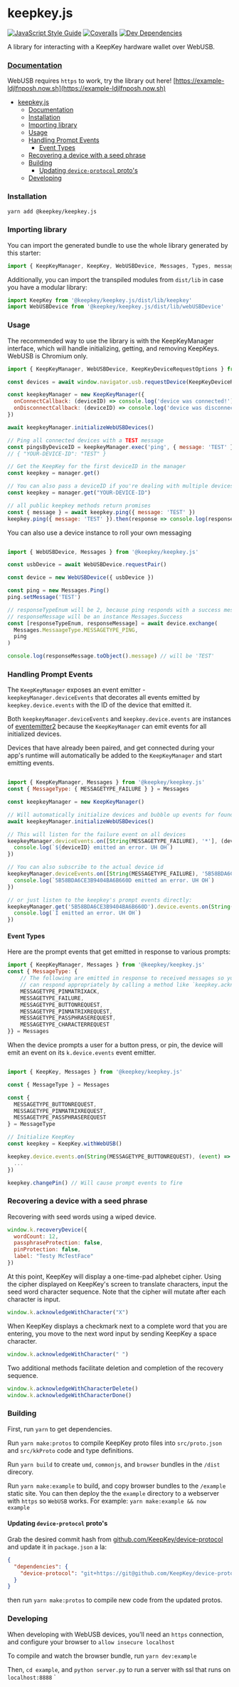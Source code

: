 # keepkey.js 

[![JavaScript Style Guide](https://img.shields.io/badge/code_style-standard-brightgreen.svg)](https://standardjs.com)
[![Coveralls](https://img.shields.io/coveralls/keepkey/keepkey.js.svg)](https://coveralls.io/github/keepkey/keepkey.js)
[![Dev Dependencies](https://david-dm.org/keepkey/keepkey.js/dev-status.svg)](https://david-dm.org/keepkey/keepkey.js?type=dev)

A library for interacting with a KeepKey hardware wallet over WebUSB.

### [Documentation](https://keepkey.github.io/keepkey.js/index.html)

WebUSB requires `https` to work, try the library out here! [https://example-ldjlfnposh.now.sh](https://example-ldjlfnposh.now.sh)

- [keepkey.js](#keepkeyjs)
    - [Documentation](#documentation)
    - [Installation](#installation)
    - [Importing library](#importing-library)
    - [Usage](#usage)
    - [Handling Prompt Events](#handling-prompt-events)
      - [Event Types](#event-types)
    - [Recovering a device with a seed phrase](#recovering-a-device-with-a-seed-phrase)
    - [Building](#building)
      - [Updating `device-protocol` proto's](#updating-device-protocol-protos)
    - [Developing](#developing)

### Installation

```bash
yarn add @keepkey/keepkey.js
```

### Importing library

You can import the generated bundle to use the whole library generated by this starter:

```javascript
import { KeepKeyManager, KeepKey, WebUSBDevice, Messages, Types, messageTypeRegistry, ... } from '@keepkey/keepkey.js'
```

Additionally, you can import the transpiled modules from `dist/lib` in case you have a modular library:

```javascript
import KeepKey from '@keepkey/keepkey.js/dist/lib/keepkey'
import WebUSBDevice from '@keepkey/keepkey.js/dist/lib/webUSBDevice'
```

### Usage

The recommended way to use the library is with the KeepKeyManager interface, which will handle initializing, getting, and removing KeepKeys. WebUSB is Chromium only.

```javascript
import { KeepKeyManager, WebUSBDevice, KeepKeyDeviceRequestOptions } from '@keepkey/keepkey.js'

const devices = await window.navigator.usb.requestDevice(KeepKeyDeviceRequestOptions) // Prompt the user to pair a KeepKey

const keepkeyManager = new KeepKeyManager({
  onConnectCallback: (deviceID) => console.log('device was connected!'), // These callbacks only work with webUSB at the moment
  onDisconnectCallback: (deviceID) => console.log('device was disconnected!') 
})

await keepkeyManager.initializeWebUSBDevices()

// Ping all connected devices with a TEST message
const pingsByDeviceID = keepkeyManager.exec('ping', { message: 'TEST' })
// { "YOUR-DEVICE-ID": "TEST" }

// Get the KeepKey for the first deviceID in the manager
const keepkey = manager.get()

// You can also pass a deviceID if you're dealing with multiple devices
const keepkey = manager.get("YOUR-DEVICE-ID")

// all public keepkey methods return promises
const { message } = await keepkey.ping({ message: 'TEST' }) 
keepkey.ping({ message: 'TEST' }).then(response => console.log(response.message))
```

You can also use a device instance to roll your own messaging

```javascript

import { WebUSBDevice, Messages } from '@keepkey/keepkey.js'

const usbDevice = await WebUSBDevice.requestPair()

const device = new WebUSBDevice({ usbDevice })

const ping = new Messages.Ping()
ping.setMessage('TEST')

// responseTypeEnum will be 2, because ping responds with a success message
// responseMessage will be an instance Messages.Success
const [responseTypeEnum, responseMessage] = await device.exchange(
  Messages.MessaageType.MESSAGETYPE_PING,
  ping
)

console.log(responseMessage.toObject().message) // will be 'TEST'

```

### Handling Prompt Events

The `KeepKeyManager` exposes an event emitter - `keepkeyManager.deviceEvents` that decorates all events emitted by `keepkey.device.events` with the ID of the device that emitted it.

Both `keepkeyManager.deviceEvents` and `keepkey.device.events` are instances of [eventemitter2](https://www.npmjs.com/package/eventemitter2) because the `KeepKeyManager` can emit events for all initialized devices.

Devices that have already been paired, and get connected during your app's runtime will automatically be added to the `KeepKeyManager` and start emitting events.

```javascript

import { KeepKeyManager, Messages } from '@keepkey/keepkey.js'
const { MessageType: { MESSAGETYPE_FAILURE } } = Messages

const keepkeyManager = new KeepKeyManager()

// Will automatically initialize devices and bubble up events for found devices
await keepkeyManager.initializeWebUSBDevices()

// This will listen for the failure event on all devices
keepkeyManager.deviceEvents.on([String(MESSAGETYPE_FAILURE), '*'], (deviceID, ...args) => {
  console.log(`${deviceID} emitted an error. UH OH`)
})

// You can also subscribe to the actual device id
keepkeyManager.deviceEvents.on([String(MESSAGETYPE_FAILURE), '5B58BDA6CE3B9404BA6B660D'], (deviceID, ...args) => {
  console.log(`5B58BDA6CE3B9404BA6B660D emitted an error. UH OH`)
})

// or just listen to the keepkey's prompt events directly:
keepkeyManager.get('5B58BDA6CE3B9404BA6B660D').device.events.on(String(MESSAGETYPE_FAILURE), (deviceID, ...args) => {
  console.log(`I emitted an error. UH OH`)
})

```

#### Event Types

Here are the prompt events that get emitted in response to various prompts:

```javascript
import { KeepKeyManager, Messages } from '@keepkey/keepkey.js'
const { MessageType: {
    // The following are emitted in response to received messages so your application
    // can respond appropriately by calling a method like `keepkey.acknowledgeWinPin()`
    MESSAGETYPE_PINMATRIXACK,
    MESSAGETYPE_FAILURE,
    MESSAGETYPE_BUTTONREQUEST,
    MESSAGETYPE_PINMATRIXREQUEST,
    MESSAGETYPE_PASSPHRASEREQUEST,
    MESSAGETYPE_CHARACTERREQUEST
}} = Messages

```

When the device prompts a user for a button press, or pin, the device will emit an event on its `k.device.events` event emitter.

```javascript

import { KeepKey, Messages } from '@keepkey/keepkey.js'

const { MessageType } = Messages

const {
  MESSAGETYPE_BUTTONREQUEST,
  MESSAGETYPE_PINMATRIXREQUEST,
  MESSAGETYPE_PASSPHRASEREQUEST
} = MessageType

// Initialize KeepKey
const keepkey = KeepKey.withWebUSB()

keepkey.device.events.on(String(MESSAGETYPE_BUTTONREQUEST), (event) => {
  ...
})

keepkey.changePin() // Will cause prompt events to fire

```

### Recovering a device with a seed phrase

Recovering with seed words using a wiped device.
```javascript
window.k.recoveryDevice({
  wordCount: 12,
  passphraseProtection: false,
  pinProtection: false,
  label: "Testy McTestFace"
})
```

At this point, KeepKey will display a one-time-pad alphebet cipher.
Using the cipher displayed on KeepKey's screen to translate characters,
input the seed word character sequence. Note that the cipher will mutate
after each character is input.
```javascript
window.k.acknowledgeWithCharacter("X")
```

When KeepKey displays a checkmark next to a complete word that you are entering,
you move to the next word input by sending KeepKey a space character.
```javascript
window.k.acknowledgeWithCharacter(" ")
```

Two additional methods facilitate deletion and completion of the
recovery sequence.
```javascript
window.k.acknowledgeWithCharacterDelete()
window.k.acknowledgeWithCharacterDone()
```

### Building

First, run `yarn` to get dependencies.

Run `yarn make:protos` to compile KeepKey proto files into `src/proto.json` and `src/kkProto` code and type definitions.

Run `yarn build` to create `umd`, `commonjs`, and `browser` bundles in the `/dist` direcory.

Run `yarn make:example` to build, and copy browser bundles to the `/example` static site. You can then deploy the the `example` directory to a webserver with `https` so `WebUSB` works. For example: `yarn make:example && now example`

#### Updating `device-protocol` proto's

Grab the desired commit hash from [github.com/KeepKey/device-protocol](github.com/KeepKey/device-protocol) and update it in `package.json` a la:

```json
{
  "dependencies": {
    "device-protocol": "git+https://git@github.com/KeepKey/device-protocol.git#4ee29339fb8a9c916bcba9079aebd5254a16df08",
  }
}
```

then run `yarn make:protos` to compile new code from the updated protos.

### Developing

When developing with WebUSB devices, you'll need an `https` connection, and configure your browser to `allow insecure localhost`

To compile and watch the browser bundle, run `yarn dev:example`

Then, `cd example`, and `python server.py` to run a server with ssl that runs on  `localhost:8888`
`